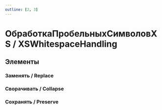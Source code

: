 ```yaml
---
outline: [2, 3]
---
```


# ОбработкаПробельныхСимволовXS / XSWhitespaceHandling


## Элементы


### Заменять / Replace


### Сворачивать / Collapse


### Сохранять / Preserve

